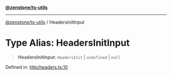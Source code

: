 [**@zenstone/ts-utils**](../README.md)

***

[@zenstone/ts-utils](../globals.md) / HeadersInitInput

# Type Alias: HeadersInitInput

> **HeadersInitInput**: `HeadersInit` \| `undefined` \| `null`

Defined in: [http/headers.ts:10](https://github.com/janpoem/ts-utils/blob/b9219c6997c227d9b9eb09f22e1ab95d12d9260c/src/http/headers.ts#L10)
